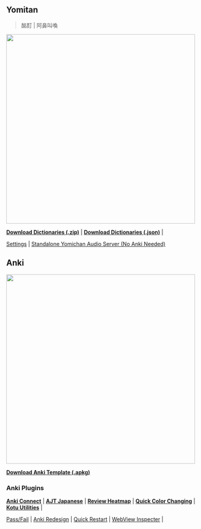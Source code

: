 ## Yomitan
> 酩酊 | 阿鼻叫喚
<img src="https://github.com/user-attachments/assets/5ea1ab5f-a62b-4af9-b5ce-5770ddb5ae5b" width="500px" />

**[Download Dictionaries (.zip)](https://github.com/aramrw/yomichan-dict-css/releases/download/v1.3.0/yomitan-dicts.zip)** |
**[Download Dictionaries (.json)](https://github.com/aramrw/yomichan-dict-css/releases/download/v1.3.0/yomitan-dictionaries-json.rar)** |

[Settings](https://github.com/aramrw/yomichan-dict-css/releases/download/v1.3.0/yomitan-settings-2024-10-21-22-44-30.json) |
[Standalone Yomichan Audio Server (No Anki Needed)](https://github.com/aramrw/yomichan_audio_server)

## Anki
<img src="https://github.com/user-attachments/assets/e3c5cad0-dd9d-4039-9241-0ab1fdce6236" width="500px" />

**[Download Anki Template (.apkg)](https://github.com/aramrw/yomichan-dict-css/releases/download/1.2.0/anki-note.apkg)**

### Anki Plugins
**[Anki Connect](https://ankiweb.net/shared/info/2055492159)** |
**[AJT Japanese](https://ankiweb.net/shared/info/1344485230)** |
**[Review Heatmap](https://ankiweb.net/shared/info/1771074083)** |
**[Quick Color Changing](https://ankiweb.net/shared/info/2491935955)** |
**[Kotu Utilities](https://ankiweb.net/shared/info/1565434616)** |

[Pass/Fail](https://ankiweb.net/shared/info/876946123) |
[Anki Redesign](https://ankiweb.net/shared/info/1959668791) |
[Quick Restart](https://ankiweb.net/shared/info/237169833) |
[WebView Inspecter](https://ankiweb.net/shared/info/31746032) |


